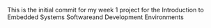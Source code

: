 This is the initial commit for my week 1 project for the Introduction to Embedded Systems Softwareand Development Environments 
